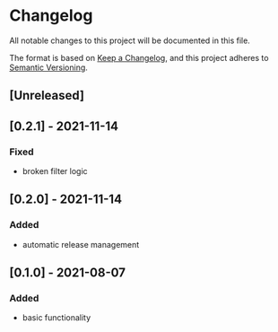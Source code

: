 # Changelog
All notable changes to this project will be documented in this file.

The format is based on [Keep a Changelog](https://keepachangelog.com/en/1.0.0/),
and this project adheres to [Semantic Versioning](https://semver.org/spec/v2.0.0.html).

## [Unreleased]

## [0.2.1] - 2021-11-14

### Fixed
- broken filter logic

## [0.2.0] - 2021-11-14

### Added
- automatic release management

## [0.1.0] - 2021-08-07

### Added
- basic functionality
